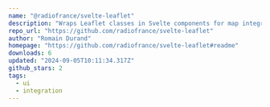 ```yaml
---
name: "@radiofrance/svelte-leaflet"
description: "Wraps Leaflet classes in Svelte components for map integration."
repo_url: "https://github.com/radiofrance/svelte-leaflet"
author: "Romain Durand"
homepage: "https://github.com/radiofrance/svelte-leaflet#readme"
downloads: 6
updated: "2024-09-05T10:11:34.317Z"
github_stars: 2
tags: 
  - ui
  - integration
---
```

